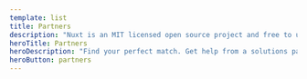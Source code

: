 ```yaml
---
template: list
title: Partners
description: "Nuxt is an MIT licensed open source project and free to use. However, the maintenance effort is not sustainable without proper financial backing."
heroTitle: Partners
heroDescription: "Find your perfect match. Get help from a solutions partner or solutions provider."
heroButton: partners
---
```

